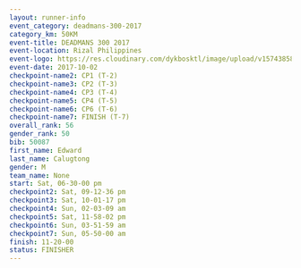 ```yaml
---
layout: runner-info 
event_category: deadmans-300-2017 
category_km: 50KM 
event-title: DEADMANS 300 2017 
event-location: Rizal Philippines 
event-logo: https://res.cloudinary.com/dykbosktl/image/upload/v1574385898/Logo/2017-DM300-Logo_ljecaw.jpg 
event-date: 2017-10-02 
checkpoint-name2: CP1 (T-2) 
checkpoint-name3: CP2 (T-3) 
checkpoint-name4: CP3 (T-4) 
checkpoint-name5: CP4 (T-5) 
checkpoint-name6: CP6 (T-6) 
checkpoint-name7: FINISH (T-7) 
overall_rank: 56
gender_rank: 50
bib: 50087
first_name: Edward
last_name: Calugtong
gender: M
team_name: None
start: Sat, 06-30-00 pm
checkpoint2: Sat, 09-12-36 pm
checkpoint3: Sat, 10-01-17 pm
checkpoint4: Sun, 02-03-09 am
checkpoint5: Sat, 11-58-02 pm
checkpoint6: Sun, 03-51-59 am
checkpoint7: Sun, 05-50-00 am
finish: 11-20-00
status: FINISHER
---
```

